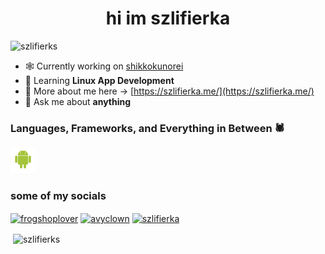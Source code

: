 <h1 align="center">hi im szlifierka</h1>

<p align="left"> <img src="https://komarev.com/ghpvc/?username=szlifierks&label=Profile%20views&color=0e75b6&style=flat" alt="szlifierks" /> </p>

- 🕸️ Currently working on [shikkokunorei](https://github.com/szlifierks/shikkokunorei)
- 🦇 Learning **Linux App Development**
- 🖤 More about me here -> [https://szlifierka.me/](https://szlifierka.me/)
- 🧛 Ask me about **anything**

<h3 align="left">Languages, Frameworks, and Everything in Between 🕷️</h3>
<p align="left"> <a href="https://developer.android.com" target="_blank" rel="noreferrer"> <img src="https://raw.githubusercontent.com/devicons/devicon/master/icons/android/android-original-wordmark.svg" alt="android" width="40" height="40"/> </a> 
<!-- Add your other icons here with a dark theme -->

<h3 align="left">some of my socials</h3>
<p align="left">
<a href="https://twitter.com/frogshoplover" target="blank"><img align="center" src="https://raw.githubusercontent.com/rahuldkjain/github-profile-readme-generator/master/src/images/icons/Social/twitter.svg" alt="frogshoplover" height="30" width="40" /></a>
<a href="https://instagram.com/avyclown" target="blank"><img align="center" src="https://raw.githubusercontent.com/rahuldkjain/github-profile-readme-generator/master/src/images/icons/Social/instagram.svg" alt="avyclown" height="30" width="40" /></a>
<a href="https://www.leetcode.com/szlifierka" target="blank"><img align="center" src="https://raw.githubusercontent.com/rahuldkjain/github-profile-readme-generator/master/src/images/icons/Social/leetcode.svg" alt="szlifierka" height="30" width="40" /></a>
</p>

<p>&nbsp;<img align="center" src="https://github-readme-stats.vercel.app/api?username=szlifierks&show_icons=true&locale=en&theme=dark" alt="szlifierks" /></p>
